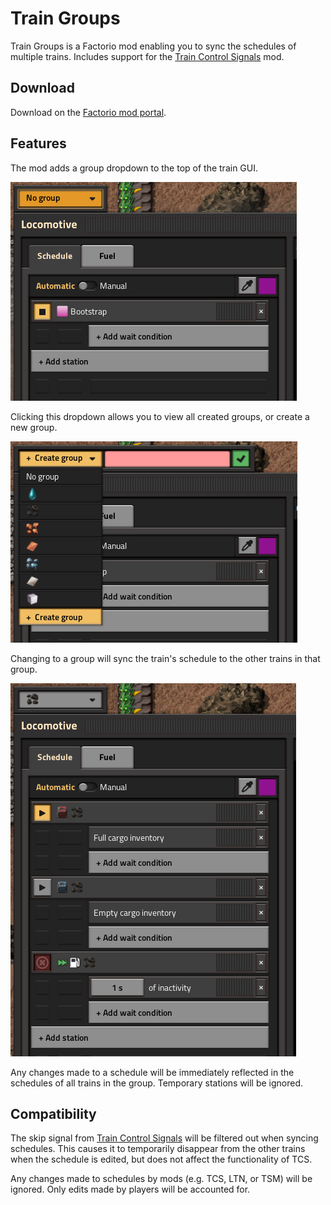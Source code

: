 # Train Groups

Train Groups is a Factorio mod enabling you to sync the schedules of multiple trains. Includes support for the [Train Control Signals](https://mods.factorio.com/mod/Train_Control_Signals) mod.

## Download

Download on the [Factorio mod portal](https://mods.factorio.com/mod/TrainGroups).

## Features

The mod adds a group dropdown to the top of the train GUI.

![](screenshots/no-group.png)

Clicking this dropdown allows you to view all created groups, or create a new group.

![](screenshots/create-group-and-list.png)

Changing to a group will sync the train's schedule to the other trains in that group.

![](screenshots/other-group.png)

Any changes made to a schedule will be immediately reflected in the schedules of all trains in the group. Temporary stations will be ignored.

## Compatibility

The skip signal from [Train Control Signals](https://mods.factorio.com/mod/Train_Control_Signals) will be filtered out when syncing schedules. This causes it to temporarily disappear from the other trains when the schedule is edited, but does not affect the functionality of TCS.

Any changes made to schedules by mods (e.g. TCS, LTN, or TSM) will be ignored. Only edits made by players will be accounted for.
